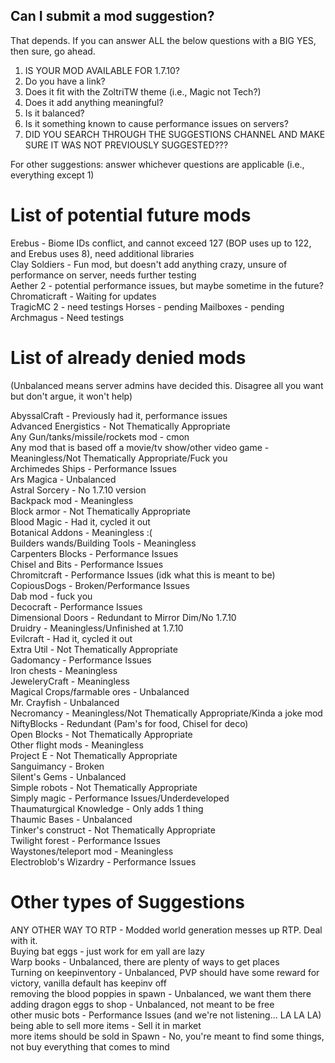 ## Can I submit a mod suggestion?

That depends. If you can answer ALL the below questions with a BIG YES, then sure, go ahead.

1. IS YOUR MOD AVAILABLE FOR 1.7.10?
2. Do you have a link?
3. Does it fit with the ZoltriTW theme (i.e., Magic not Tech?)
4. Does it add anything meaningful?
5. Is it balanced?
6. Is it something known to cause performance issues on servers?
7. DID YOU SEARCH THROUGH THE SUGGESTIONS CHANNEL AND MAKE SURE IT WAS NOT PREVIOUSLY SUGGESTED???

For other suggestions: answer whichever questions are applicable (i.e., everything except 1)

# List of potential future mods
Erebus - Biome IDs conflict, and cannot exceed 127 (BOP uses up to 122, and Erebus uses 8), need additional libraries  
Clay Soldiers - Fun mod, but doesn't add anything crazy, unsure of performance on server, needs further testing  
Aether 2 - potential performance issues, but maybe sometime in the future?  
Chromaticraft - Waiting for updates  
TragicMC 2 - need testings
Horses - pending
Mailboxes - pending
Archmagus - Need testings  

# List of already denied mods
(Unbalanced means server admins have decided this.  Disagree all you want but don't argue, it won't help)

AbyssalCraft - Previously had it, performance issues  
Advanced Energistics - Not Thematically Appropriate  
Any Gun/tanks/missile/rockets mod - cmon  
Any mod that is based off a movie/tv show/other video game - Meaningless/Not Thematically Appropriate/Fuck you  
Archimedes Ships - Performance Issues  
Ars Magica - Unbalanced  
Astral Sorcery - No 1.7.10 version  
Backpack mod - Meaningless  
Block armor - Not Thematically Appropriate  
Blood Magic - Had it, cycled it out  
Botanical Addons - Meaningless :(  
Builders wands/Building Tools - Meaningless  
Carpenters Blocks - Performance Issues  
Chisel and Bits - Performance Issues  
Chromitcraft - Performance Issues (idk what this is meant to be)  
CopiousDogs - Broken/Performance Issues  
Dab mod - fuck you  
Decocraft - Performance Issues  
Dimensional Doors - Redundant to Mirror Dim/No 1.7.10  
Druidry - Meaningless/Unfinished at 1.7.10  
Evilcraft - Had it, cycled it out  
Extra Util - Not Thematically Appropriate   
Gadomancy - Performance Issues  
Iron chests - Meaningless   
JeweleryCraft - Meaningless  
Magical Crops/farmable ores - Unbalanced  
Mr. Crayfish - Unbalanced  
Necromancy - Meaningless/Not Thematically Appropriate/Kinda a joke mod  
NiftyBlocks - Redundant (Pam's for food, Chisel for deco)  
Open Blocks - Not Thematically Appropriate  
Other flight mods - Meaningless  
Project E - Not Thematically Appropriate  
Sanguimancy - Broken   
Silent's Gems - Unbalanced  
Simple robots - Not Thematically Appropriate  
Simply magic - Performance Issues/Underdeveloped   
Thaumaturgical Knowledge - Only adds 1 thing  
Thaumic Bases - Unbalanced  
Tinker's construct - Not Thematically Appropriate  
Twilight forest - Performance Issues  
Waystones/teleport mod - Meaningless  
Electroblob's Wizardry - Performance Issues  

# Other types of Suggestions
ANY OTHER WAY TO RTP - Modded world generation messes up RTP. Deal with it.  
Buying bat eggs - just work for em yall are lazy  
Warp books - Unbalanced, there are plenty of ways to get places  
Turning on keepinventory - Unbalanced, PVP should have some reward for victory, vanilla default has keepinv off  
removing the blood poppies in spawn - Unbalanced, we want them there  
adding dragon eggs to shop - Unbalanced, not meant to be free  
other music bots - Performance Issues (and we're not listening... LA LA LA)  
being able to sell more items - Sell it in market  
more items should be sold in Spawn - No, you're meant to find some things, not buy everything that comes to mind
